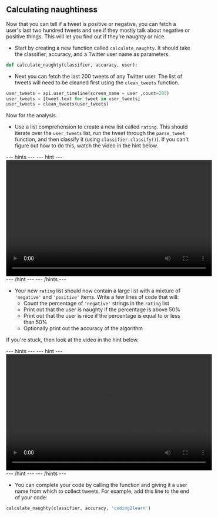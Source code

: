 ## Calculating naughtiness

Now that you can tell if a tweet is positive or negative, you can fetch a user's last two hundred tweets and see if they mostly talk about negative or positive things. This will let you find out if they're naughty or nice.

- Start by creating a new function called `calculate_naughty`. It should take the classifier, accuracy, and a Twitter user name as parameters.

```python
def calculate_naughty(classifier, accuracy, user):
```

- Next you can fetch the last 200 tweets of any Twitter user. The list of tweets will need to be cleaned first using the `clean_tweets` function.

```python
user_tweets = api.user_timeline(screen_name = user ,count=200)
user_tweets = [tweet.text for tweet in user_tweets]
user_tweets = clean_tweets(user_tweets)
```

Now for the analysis.

- Use a list comprehension to create a new list called `rating`. This should iterate over the `user_tweets` list, run the tweet through the `parse_tweet` function, and then classify it (using `classifier.classify()`). If you can't figure out how to do this, watch the video in the hint below.

--- hints --- --- hint ---
<video width="560" height="315" controls>
<source src="images/vid_12.webm" type="video/webm">
Your browser does not support WebM video, so try FireFox or Chrome.
</video>
--- /hint --- --- /hints ---

- Your new `rating` list should now contain a large list with a mixture of `'negative'` and `'positive'` items. Write a few lines of code that will:
  - Count the percentage of `'negative'` strings in the `rating` list
  - Print out that the user is naughty if the percentage is above 50%
  - Print out that the user is nice if the percentage is equal to or less than 50%
  - Optionally print out the accuracy of the algorithm

If you're stuck, then look at the video in the hint below.

--- hints --- --- hint ---
<video width="560" height="315" controls>
<source src="images/vid_13.webm" type="video/webm">
Your browser does not support WebM video, so try FireFox or Chrome.
</video>
--- /hint --- --- /hints ---

- You can complete your code by calling the function and giving it a user name from which to collect tweets. For example, add this line to the end of your code:

```python
calculate_naughty(classifier, accuracy, 'coding2learn')
```
